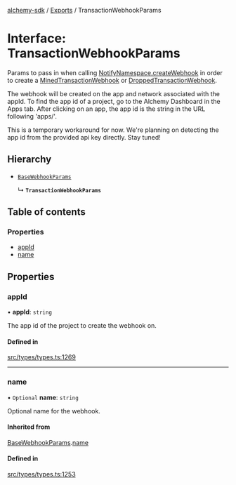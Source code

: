 [alchemy-sdk](../README.md) / [Exports](../modules.md) / TransactionWebhookParams

# Interface: TransactionWebhookParams

Params to pass in when calling [NotifyNamespace.createWebhook](../classes/NotifyNamespace.md#createwebhook) in order
to create a [MinedTransactionWebhook](MinedTransactionWebhook.md) or [DroppedTransactionWebhook](DroppedTransactionWebhook.md).

The webhook will be created on the app and network associated with the appId.
To find the app id of a project, go to the Alchemy Dashboard in the Apps tab.
After clicking on an app, the app id is the string in the URL following 'apps/'.

This is a temporary workaround for now. We're planning on detecting the app
id from the provided api key directly. Stay tuned!

## Hierarchy

- [`BaseWebhookParams`](BaseWebhookParams.md)

  ↳ **`TransactionWebhookParams`**

## Table of contents

### Properties

- [appId](TransactionWebhookParams.md#appid)
- [name](TransactionWebhookParams.md#name)

## Properties

### appId

• **appId**: `string`

The app id of the project to create the webhook on.

#### Defined in

[src/types/types.ts:1269](https://github.com/alchemyplatform/alchemy-sdk-js/blob/fb68bb4a/src/types/types.ts#L1269)

___

### name

• `Optional` **name**: `string`

Optional name for the webhook.

#### Inherited from

[BaseWebhookParams](BaseWebhookParams.md).[name](BaseWebhookParams.md#name)

#### Defined in

[src/types/types.ts:1253](https://github.com/alchemyplatform/alchemy-sdk-js/blob/fb68bb4a/src/types/types.ts#L1253)
